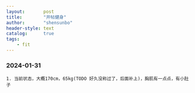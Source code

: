 ```yaml
---
layout:       post
title:        "开帖健身"
author:       "shensunbo"
header-style: text
catalog:      true
tags:
    - fit
---
```


### 2024-01-31
    1. 当前状态，大概170cm，65kg(TODO 好久没称过了，后面补上)，胸肌有一点点，有小肚子
